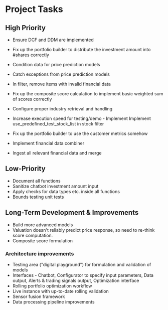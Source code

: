 # Project Tasks

## High Priority

* Ensure DCF and DDM are implemented
* Fix up the portfolio builder to distribute the investment amount into #shares correctly
* Condition data for price prediction models
* Catch exceptions from price prediction models

* In filter, remove items with invalid financial data

* Fix up the composite score calculation to implement basic weighted sum of scores correctly
* Configure proper industry retrieval and handling
* Increase execution speed for testing/demo - Implement Implement use_predefined_test_stock_list in stock filter
* Fix up the portfolio builder to use the customer metrics somehow
* Implement financial data combiner
* Ingest all relevant financial data and merge

## Low-Priority

* Document all functions
* Sanitize chatbot investment amount input
* Apply checks for data types etc. inside all functions
* Bounds testing unit tests

## Long-Term Development & Improvements

- Build more advanced models
- Valuation doesn't reliably predict price response, so need to re-think score computation.
- Composite score formulation

### Architecture improvements

- Testing area ("digital playground") for formulation and validation of models
- Interfaces - Chatbot, Configurator to specify input parameters, Data output, Alerts & trading signals output, Optimization interface
- Rolling portfolio optimization workflow
- Live instance with up-to-date rolling validation
- Sensor fusion framework
- Data processing pipeline improvements
